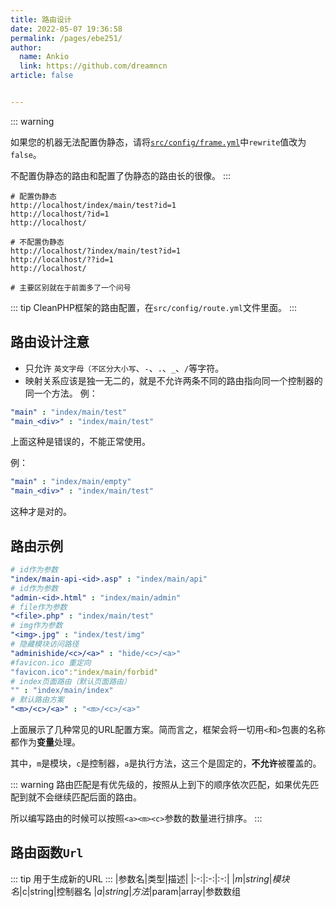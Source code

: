 ```yaml
---
title: 路由设计
date: 2022-05-07 19:36:58
permalink: /pages/ebe251/
author: 
  name: Ankio
  link: https://github.com/dreamncn
article: false


---
```


::: warning

如果您的机器无法配置伪静态，请将[`src/config/frame.yml`](02.框架配置.md)中`rewrite`值改为`false`。

不配置伪静态的路由和配置了伪静态的路由长的很像。
:::

```
# 配置伪静态
http://localhost/index/main/test?id=1
http://localhost/?id=1
http://localhost/

# 不配置伪静态
http://localhost/?index/main/test?id=1
http://localhost/??id=1
http://localhost/

# 主要区别就在于前面多了一个问号
```

::: tip
CleanPHP框架的路由配置，在`src/config/route.yml`文件里面。
:::

## 路由设计注意

- 只允许 `英文字母（不区分大小写`、`-`、`.`、`_`、`/`等字符。
- 映射关系应该是独一无二的，就是不允许两条不同的路由指向同一个控制器的同一个方法。
例：
```yaml
"main" : "index/main/test"
"main_<div>" : "index/main/test"
```
上面这种是错误的，不能正常使用。

例：
```yaml
"main" : "index/main/empty"
"main_<div>" : "index/main/test"
```
这种才是对的。

## 路由示例
```yaml
# id作为参数
"index/main-api-<id>.asp" : "index/main/api"
# id作为参数
"admin-<id>.html" : "index/main/admin"
# file作为参数
"<file>.php" : "index/main/test"
# img作为参数
"<img>.jpg" : "index/test/img"
# 隐藏模块访问路径
"adminishide/<c>/<a>" : "hide/<c>/<a>"
#favicon.ico 重定向
"favicon.ico":"index/main/forbid"
# index页面路由（默认页面路由）
"" : "index/main/index"
# 默认路由方案
"<m>/<c>/<a>" : "<m>/<c>/<a>"
```

上面展示了几种常见的URL配置方案。简而言之，框架会将一切用`<`和`>`包裹的名称都作为**变量**处理。

其中，`m`是模块，`c`是控制器，`a`是执行方法，这三个是固定的，**不允许**被覆盖的。

::: warning
路由匹配是有优先级的，按照从上到下的顺序依次匹配，如果优先匹配到就不会继续匹配后面的路由。

所以编写路由的时候可以按照`<a><m><c>`参数的数量进行排序。
:::

## 路由函数`Url`

::: tip 用于生成新的URL
:::
|参数名|类型|描述|
|:-:|:-:|:-:|
|$m|string|模块名
|$c|string|控制器名
|$a|string|方法
|$param|array|参数数组


